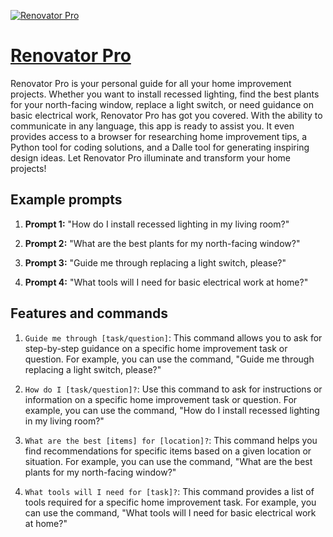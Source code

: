 [![Renovator Pro](https://files.oaiusercontent.com/file-rU5xebhra4Ze4wsnMK3GcXY7?se=2123-10-17T14%3A59%3A05Z&sp=r&sv=2021-08-06&sr=b&rscc=max-age%3D31536000%2C%20immutable&rscd=attachment%3B%20filename%3Dbefbe149-5352-4ceb-9593-6fbbbcc6f61d.png&sig=59zXjxbEfFN9lCIk0fV4KULq3PlZk6ctanQz1RRXWoU%3D)](https://chat.openai.com/g/g-cdJ7g37Rc-renovator-pro)

# [Renovator Pro](https://chat.openai.com/g/g-cdJ7g37Rc-renovator-pro)

Renovator Pro is your personal guide for all your home improvement projects. Whether you want to install recessed lighting, find the best plants for your north-facing window, replace a light switch, or need guidance on basic electrical work, Renovator Pro has got you covered. With the ability to communicate in any language, this app is ready to assist you. It even provides access to a browser for researching home improvement tips, a Python tool for coding solutions, and a Dalle tool for generating inspiring design ideas. Let Renovator Pro illuminate and transform your home projects!

## Example prompts

1. **Prompt 1:** "How do I install recessed lighting in my living room?"

2. **Prompt 2:** "What are the best plants for my north-facing window?"

3. **Prompt 3:** "Guide me through replacing a light switch, please?"

4. **Prompt 4:** "What tools will I need for basic electrical work at home?"

## Features and commands

1. `Guide me through [task/question]`: This command allows you to ask for step-by-step guidance on a specific home improvement task or question. For example, you can use the command, "Guide me through replacing a light switch, please?"

2. `How do I [task/question]?`: Use this command to ask for instructions or information on a specific home improvement task or question. For example, you can use the command, "How do I install recessed lighting in my living room?"

3. `What are the best [items] for [location]?`: This command helps you find recommendations for specific items based on a given location or situation. For example, you can use the command, "What are the best plants for my north-facing window?"

4. `What tools will I need for [task]?`: This command provides a list of tools required for a specific home improvement task. For example, you can use the command, "What tools will I need for basic electrical work at home?"